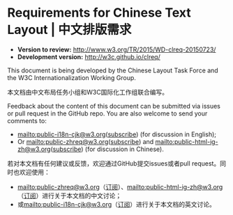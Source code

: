 # Requirements for Chinese Text Layout | 中文排版需求

- <b>Version to review:</b> <http://www.w3.org/TR/2015/WD-clreq-20150723/>
- <b>Development version:</b> <http://w3c.github.io/clreq/>

This document is being developed by the Chinese Layout Task Force and the W3C Internationalization Working Group.

本文档由中文布局任务小组和W3C国际化工作组联合编写。

Feedback about the content of this document can be submitted via issues or pull request in the GitHub repo. You are also welcome to send your comments to: 

- <mailto:public-i18n-cjk@w3.org>([subscribe](mailto:public-i18n-cjk-request@w3.org?subject=subscribe)) (for discussion in English);
- Or <mailto:public-zhreq@w3.org>([subscribe](mailto:public-zhreq-request@w3.org?subject=subscribe)) and <mailto:public-html-ig-zh@w3.org>([subscribe](mailto:public-html-ig-zh-request@w3.org?subject=subscribe)) (for discussion in Chinese).

若对本文档有任何建议或反馈，欢迎通过GitHub提交issues或者pull request。同时也欢迎使用：

- <mailto:public-zhreq@w3.org>（[订阅](mailto:public-zhreq@w3.org?subject=subscribe)）、<mailto:public-html-ig-zh@w3.org>（[订阅](mailto:public-html-ig-zh@w3.org?subject=subscribe)）进行关于本文档的中文讨论； 
- 或<mailto:public-i18n-cjk@w3.org>（[订阅](mailto:public-i18n-cjk@w3.org?subject=subscribe)）进行关于本文档的英文讨论。

